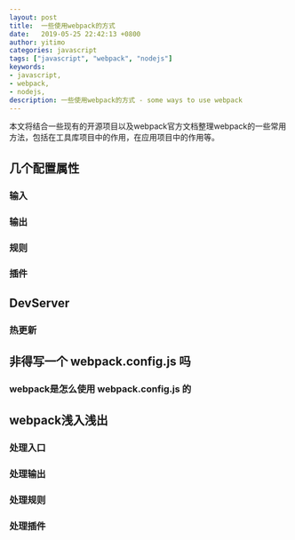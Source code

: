 ```yaml
---
layout: post
title:  一些使用webpack的方式
date:   2019-05-25 22:42:13 +0800
author: yitimo
categories: javascript
tags: ["javascript", "webpack", "nodejs"]
keywords:
- javascript,
- webpack,
- nodejs,
description: 一些使用webpack的方式 - some ways to use webpack
---
```


本文将结合一些现有的开源项目以及webpack官方文档整理webpack的一些常用方法，包括在工具库项目中的作用，在应用项目中的作用等。

## 几个配置属性

### 输入

### 输出

### 规则

### 插件

## DevServer

### 热更新

## 非得写一个 webpack.config.js 吗

### webpack是怎么使用 webpack.config.js 的

## webpack浅入浅出

### 处理入口

### 处理输出

### 处理规则

### 处理插件
